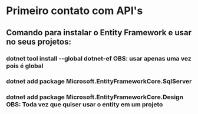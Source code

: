 # Primeiro contato com API's

## Comando para instalar o Entity Framework e usar no seus projetos:

### dotnet tool install --global dotnet-ef   OBS: usar apenas uma vez pois é global

### dotnet add package Microsoft.EntityFrameworkCore.SqlServer
### dotnet add package Microsoft.EntityFrameworkCore.Design   OBS: Toda vez que quiser usar o entity em um projeto
